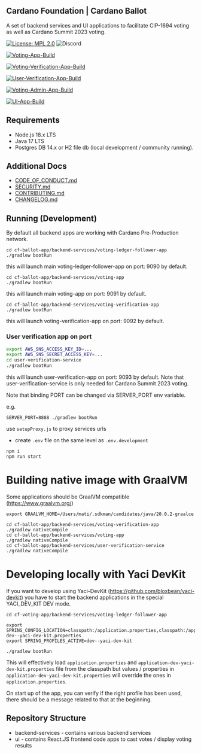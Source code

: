 ## Cardano Foundation | Cardano Ballot

A set of backend services and UI applications to facilitate CIP-1694 voting as well as Cardano Summit 2023 voting.

[![License: MPL 2.0](https://img.shields.io/badge/License-MPL%202.0-brightgreen.svg)](https://opensource.org/licenses/MPL-2.0)
![Discord](https://img.shields.io/discord/1022471509173882950)

[![Voting-App-Build](https://github.com/cardano-foundation/cf-cardano-ballot/actions/workflows/voting-app-build.yml/badge.svg)](https://github.com/cardano-foundation/cf-cardano-ballot/actions/workflows/voting-app-build.yml)

[![Voting-Verification-App-Build](https://github.com/cardano-foundation/cf-cardano-ballot/actions/workflows/voting-verification-app-build.yml/badge.svg)](https://github.com/cardano-foundation/cf-cardano-ballot/actions/workflows/voting-verification-app-build.yml)

[![User-Verification-App-Build](https://github.com/cardano-foundation/cf-cardano-ballot/actions/workflows/user-verification-app-build.yml/badge.svg)](https://github.com/cardano-foundation/cf-cardano-ballot/actions/workflows/user-verification-app-build.yml)

[![Voting-Admin-App-Build](https://github.com/cardano-foundation/cf-cardano-ballot/actions/workflows/voting-admin-app-build.yml/badge.svg)](https://github.com/cardano-foundation/cf-cardano-ballot/actions/workflows/voting-admin-app-build.yml)

[![UI-App-Build](https://github.com/cardano-foundation/cf-cardano-ballot/actions/workflows/ui-cypress-tests.yaml/badge.svg)](https://github.com/cardano-foundation/cf-cardano-ballot/actions/workflows/ui-cypress-tests.yaml)

## Requirements

- Node.js 18.x LTS
- Java 17 LTS
- Postgres DB 14.x or H2 file db (local development / community running).

## Additional Docs
- [CODE_OF_CONDUCT.md](CODE_OF_CONDUCT.md)
- [SECURITY.md](SECURITY.md)
- [CONTRIBUTING.md](CONTRIBUTING.md)
- [CHANGELOG.md](CHANGELOG.md)

## Running (Development)

By default all backend apps are working with Cardano Pre-Production network.

```shell
cd cf-ballot-app/backend-services/voting-ledger-follower-app
./gradlew bootRun
```
this will launch main voting-ledger-follower-app on port: 9090 by default.

```shell
cd cf-ballot-app/backend-services/voting-app
./gradlew bootRun
```

this will launch main voting-app on port: 9091 by default.

```shell
cd cf-ballot-app/backend-services/voting-verification-app
./gradlew bootRun
```

this will launch voting-verification-app on port: 9092 by default.

### User verification app on port
```bash
export AWS_SNS_ACCESS_KEY_ID=...
export AWS_SNS_SECRET_ACCESS_KEY=...
cd user-verification-service
./gradlew bootRun
```

this will launch user-verification-app on port: 9093 by default. Note that
user-verification-service is only needed for Cardano Summit 2023 voting.

Note that binding PORT can be changed via SERVER_PORT env variable.

e.g.
```
SERVER_PORT=8888 ./gradlew bootRun
```

use `setupProxy.js` to proxy services urls

- create `.env` file on the same level as `.env.development`

```shell
npm i
npm run start
```

# Building native image with GraalVM
Some applications should be GraalVM compatible (https://www.graalvm.org/)

```shell
export GRAALVM_HOME=/Users/mati/.sdkman/candidates/java/20.0.2-graalce

cd cf-ballot-app/backend-services/voting-verification-app
./gradlew nativeCompile
cd cf-ballot-app/backend-services/voting-app
./gradlew nativeCompile
cd cf-ballot-app/backend-services/user-verification-service
./gradlew nativeCompile

```

# Developing locally with Yaci DevKit
If you want to develop using Yaci-DevKit (https://github.com/bloxbean/yaci-devkit) you have to start the backend applications in the special YACI_DEV_KIT DEV mode.

```shell
cd cf-voting-app/backend-services/voting-ledger-follower-app

export SPRING_CONFIG_LOCATION=classpath:/application.properties,classpath:/application-dev--yaci-dev-kit.properties
export SPRING_PROFILES_ACTIVE=dev--yaci-dev-kit

./gradlew bootRun
```

This will effectively load `application.properties` and `application-dev-yaci-dev-kit.properties` file from the classpath 
but values / properties in `application-dev-yaci-dev-kit.properties` will override the ones in `application.properties`.

On start up of the app, you can verify if the right profile has been used, there should be a message related to that at the beginning.

## Repository Structure
- backend-services - contains various backend services
- ui - contains React.JS frontend code apps to cast votes / display voting results
